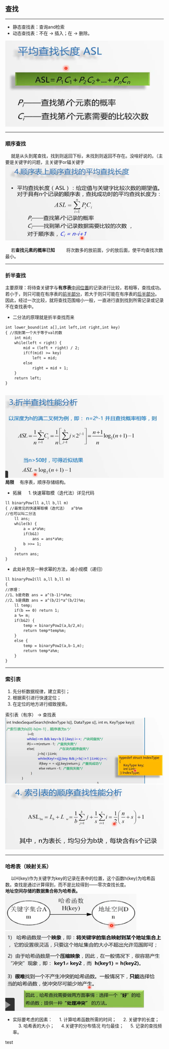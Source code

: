 ## 查找  

-----
+ 静态查找表：查询and检索
+ 动态查找表：不在 → 插入；在 → 删除。  

![ASL](./images/1571913853111.png)  

------
### 顺序查找
&emsp; 就是从头到尾查找，找到则返回下标，未找到则返回不存在。没啥好说的。（主要是关键字的问题，主关键字or辐关键字
![enter description here](./images/1571914045743.png)  
<br />
&emsp; 若**查找元素的概率已知**
&emsp;&emsp; 将次数多的放前面，少的放后面，使平均查找次数最小。

-----
### 折半查找
主要原理：将待查关键字与**有序表**<u>中间位置</u>的记录进行比较，若相等，查找成功。若小于，则只可能在有序表的<u>前半部分</u>，若大于则只可能在有序表的<u>后半部分</u>。<br/>
因此，经过一次比较，就将查找范围缩小一般，一直进行直到找到所需记录或记录不在查找表中。
+ 二分法的原理就是折半查找而来
```
int lower_bound(int a[],int left,int right,int key)
{ //找到第一个大于等于val的数 
	int mid;
	while(left < right) {
		mid = (left + right) / 2;
		if(f(mid) >= key)
			left = mid;
		else
			right = mid + 1;
	}
	return left;
}
```
&emsp; 
<br />
![enter description here](./images/1571914777009.png)
<br />
**局限**&emsp; 有序表，顺序存储结构。
<br />
+ 拓展
&emsp; 1. 快速幂取模（迭代法）详见代码
```
ll binaryPow(ll a,ll b,ll m)
{ //最常见的快速幂取模（迭代法）  a^b%m 
//也可以叫二分法 
	ll ans;
	while(b) {
		a = a*a%m;
		if(b&1)
			ans = ans*a%m;
		b >>= 1;
	} 
	return ans;
}
```

+ 此处补充另一种求幂的方法，减小规模（递归）
```
ll binaryPow2(ll a,ll b,ll m)
{
//原理：
//1、b是奇数 ans = a^(b-1)*a%m;
//2、b是偶数 ans = a^(b/2)*a^(b/2)%m; 
	ll temp;
	if(b == 0) return 1;
	a %= m;
	if(b&2) {
		temp = binaryPow2(a,b/2,m);
		return temp*temp%m;
	}
	else {
		temp = binaryPow2(a,b-1,m);
		return temp*a%m;
	}
}
```

------
### 索引表
1. 先分析数据规律，建立索引；
2. 根据索引进行快速定位；
3. 在定位的地方进行细致搜索。

索引表（有序） -> 查找表
![enter description here](./images/1571915567003.png)
<br />
![enter description here](./images/1571915609980.png)

-----  
### 哈希表（映射关系）
&emsp; 以H(key)作为关键字为key的记录在表中的位置，这个函数h(key)为哈希函数。查找是通过计算得到，而不是比较得到——零次查找长度。<br/>
**地址空间存储的数据集合称为哈希表。**
![enter description here](./images/1571915804932.png)
![enter description here](./images/1571915916108.png)
<br />
+ 实际要考虑的因素：
&emsp; 1. 计算哈希函数所需的时间；
&emsp; 2. 关键字的长度；
&emsp; 3. 哈希表的大小；
&emsp; 4.关键字的分布情况 均匀最佳；
&emsp; 5. 记录的查找频率。

test
